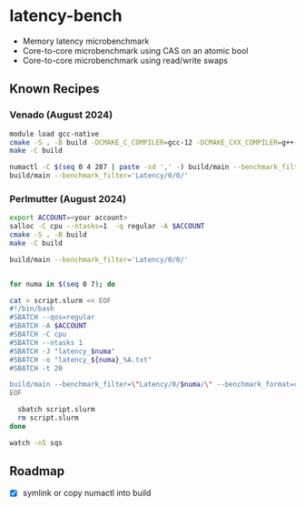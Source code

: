 # latency-bench

* Memory latency microbenchmark
* Core-to-core microbenchmark using CAS on an atomic bool
* Core-to-core microbenchmark using read/write swaps

## Known Recipes

### Venado (August 2024)

```bash
module load gcc-native
cmake -S . -B build -DCMAKE_C_COMPILER=gcc-12 -DCMAKE_CXX_COMPILER=g++-12
make -C build

numactl -C $(seq 0 4 287 | paste -sd ',' -) build/main --benchmark_filter='Cas'
build/main --benchmark_filter='Latency/0/0/'
```

### Perlmutter (August 2024)

```bash
export ACCOUNT=<your account>
salloc -C cpu --ntasks=1  -q regular -A $ACCOUNT
cmake -S . -B build
make -C build

build/main --benchmark_filter='Latency/0/0/'


for numa in $(seq 0 7); do

cat > script.slurm << EOF
#!/bin/bash
#SBATCH --qos=regular
#SBATCH -A $ACCOUNT
#SBATCH -C cpu
#SBATCH --ntasks 1
#SBATCH -J "latency_$numa"
#SBATCH -o "latency_${numa}_%A.txt"
#SBATCH -t 20

build/main --benchmark_filter=\"Latency/0/$numa/\" --benchmark_format=csv
EOF

  sbatch script.slurm
  rm script.slurm
done

watch -n5 sqs

```

## Roadmap

- [x] symlink or copy numactl into build
